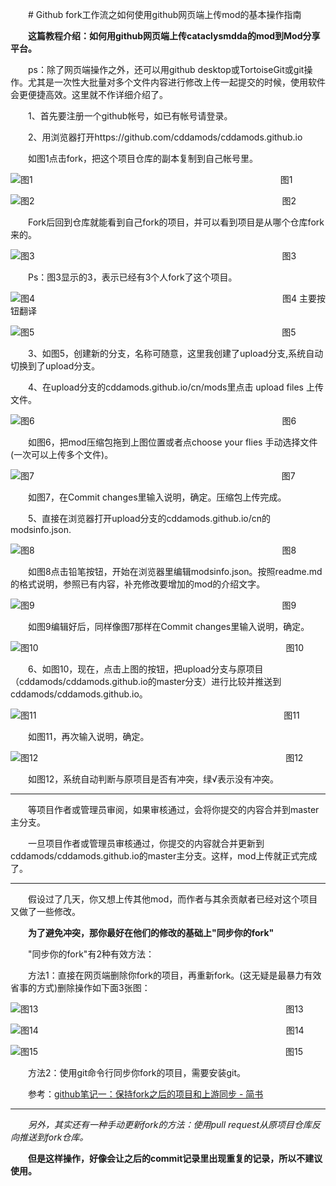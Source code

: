 　　# Github fork工作流之如何使用github网页端上传mod的基本操作指南

　　**这篇教程介绍：如何用github网页端上传cataclysmdda的mod到Mod分享平台。**

　　ps：除了网页端操作之外，还可以用github desktop或TortoiseGit或git操作。尤其是一次性大批量对多个文件内容进行修改上传一起提交的时候，使用软件会更便捷高效。这里就不作详细介绍了。

　　1、首先要注册一个github帐号，如已有帐号请登录。

　　2、用浏览器打开https://github.com/cddamods/cddamods.github.io 

　　如图1点击fork，把这个项目仓库的副本复制到自己帐号里。
 
![图1](https://github.com/chuanyueyouxia/github-test/blob/master/image/image001.png "图1")
　　　　　　　　　　　　　　　　　　　　　　　　　　　　图1

![图2](https://github.com/chuanyueyouxia/github-test/blob/master/image/image002.png "图2") 
　　　　　　　　　　　　　　　　　　　　　　　　　　　　图2

　　Fork后回到仓库就能看到自己fork的项目，并可以看到项目是从哪个仓库fork来的。
 
![图3](https://github.com/chuanyueyouxia/github-test/blob/master/image/image003.png "图3") 
　　　　　　　　　　　　　　　　　　　　　　　　　　　　图3

　　Ps：图3显示的3，表示已经有3个人fork了这个项目。

![图4](https://github.com/chuanyueyouxia/github-test/blob/master/image/image004.png "图4") 
　　　　　　　　　　　　　　　　　　　　　　　　　　　　图4 主要按钮翻译
 
![图5](https://github.com/chuanyueyouxia/github-test/blob/master/image/image005.png "图5") 
　　　　　　　　　　　　　　　　　　　　　　　　　　　　图5

　　3、如图5，创建新的分支，名称可随意，这里我创建了upload分支,系统自动切换到了upload分支。

　　4、在upload分支的cddamods.github.io/cn/mods里点击 upload files 上传文件。
 
![图6](https://github.com/chuanyueyouxia/github-test/blob/master/image/image006.png "图6") 
　　　　　　　　　　　　　　　　　　　　　　　　　　　　图6

　　如图6，把mod压缩包拖到上图位置或者点choose your flies 手动选择文件(一次可以上传多个文件)。
 
![图7](https://github.com/chuanyueyouxia/github-test/blob/master/image/image007.png "图7") 
　　　　　　　　　　　　　　　　　　　　　　　　　　　　图7

　　如图7，在Commit changes里输入说明，确定。压缩包上传完成。

　　5、直接在浏览器打开upload分支的cddamods.github.io/cn的modsinfo.json.
 
![图8](https://github.com/chuanyueyouxia/github-test/blob/master/image/image008.png "图8") 
　　　　　　　　　　　　　　　　　　　　　　　　　　　　图8

　　如图8点击铅笔按钮，开始在浏览器里编辑modsinfo.json。按照readme.md的格式说明，参照已有内容，补充修改要增加的mod的介绍文字。

 
![图9](https://github.com/chuanyueyouxia/github-test/blob/master/image/image009.png "图9") 
　　　　　　　　　　　　　　　　　　　　　　　　　　　　图9

　　如图9编辑好后，同样像图7那样在Commit changes里输入说明，确定。

 
![图10](https://github.com/chuanyueyouxia/github-test/blob/master/image/image010.png "图10") 
　　　　　　　　　　　　　　　　　　　　　　　　　　　　图10

　　6、如图10，现在，点击上图的按钮，把upload分支与原项目（cddamods/cddamods.github.io的master分支）进行比较并推送到cddamods/cddamods.github.io。
 
![图11](https://github.com/chuanyueyouxia/github-test/blob/master/image/image011.png "图11") 
　　　　　　　　　　　　　　　　　　　　　　　　　　　　图11

　　如图11，再次输入说明，确定。

![图12](https://github.com/chuanyueyouxia/github-test/blob/master/image/image012.png "图12") 
　　　　　　　　　　　　　　　　　　　　　　　　　　　　图12

　　如图12，系统自动判断与原项目是否有冲突，绿√表示没有冲突。

---------------------------------

　　等项目作者或管理员审阅，如果审核通过，会将你提交的内容合并到master主分支。

　　一旦项目作者或管理员审核通过，你提交的内容就合并更新到cddamods/cddamods.github.io的master主分支。这样，mod上传就正式完成了。

---------------------------------

　　假设过了几天，你又想上传其他mod，而作者与其余贡献者已经对这个项目又做了一些修改。

　　**为了避免冲突，那你最好在他们的修改的基础上"同步你的fork"**

　　"同步你的fork"有2种有效方法：

　　方法1：直接在网页端删除你fork的项目，再重新fork。(这无疑是最暴力有效省事的方式)删除操作如下面3张图：

![图13](https://github.com/chuanyueyouxia/github-test/blob/master/image/image013.png "图13") 
　　　　　　　　　　　　　　　　　　　　　　　　　　　　图13

![图14](https://github.com/chuanyueyouxia/github-test/blob/master/image/image014.png "图14") 
　　　　　　　　　　　　　　　　　　　　　　　　　　　　图14

![图15](https://github.com/chuanyueyouxia/github-test/blob/master/image/image015.png "图15") 
　　　　　　　　　　　　　　　　　　　　　　　　　　　　图15

　　方法2：使用git命令行同步你fork的项目，需要安装git。

　　参考：[github笔记一：保持fork之后的项目和上游同步 - 简书](https://www.jianshu.com/p/43dfe8d59b70)

---------------------------------

　　*另外，其实还有一种手动更新fork的方法：使用pull request从原项目仓库反向推送到fork仓库。*

　　**但是这样操作，好像会让之后的commit记录里出现重复的记录，所以不建议使用。**
